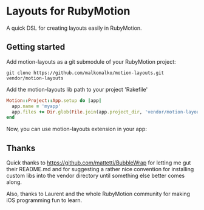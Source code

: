 # Layouts for RubyMotion

A quick DSL for creating layouts easily in RubyMotion.

## Getting started

Add motion-layouts as a git submodule of your RubyMotion project:

    git clone https://github.com/malkomalko/motion-layouts.git vendor/motion-layouts

Add the motion-layouts lib path to your project 'Rakefile'

```ruby
Motion::Project::App.setup do |app|
  app.name = 'myapp'
  app.files += Dir.glob(File.join(app.project_dir, 'vendor/motion-layouts/lib/**/*.rb'))
end
```

Now, you can use motion-layouts extension in your app:

## Thanks

Quick thanks to https://github.com/mattetti/BubbleWrap for letting me gut
their README.md and for suggesting a rather nice convention for installing
custom libs into the vendor directory until something else better comes
along.

Also, thanks to Laurent and the whole RubyMotion community for making iOS
programming fun to learn.
